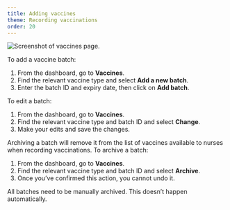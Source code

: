 ```yaml
---
title: Adding vaccines
theme: Recording vaccinations
order: 20
---
```


![Screenshot of vaccines page.](/assets/images/vaccines.png)

To add a vaccine batch:

1. From the dashboard, go to **Vaccines**.
2. Find the relevant vaccine type and select **Add a new batch**.
3. Enter the batch ID and expiry date, then click on **Add batch**.

To edit a batch:

1. From the dashboard, go to **Vaccines**.
2. Find the relevant vaccine type and batch ID and select **Change**.
3. Make your edits and save the changes.

Archiving a batch will remove it from the list of vaccines available to nurses when recording vaccinations. To archive a batch:

1. From the dashboard, go to **Vaccines**.
2. Find the relevant vaccine type and batch ID and select **Archive**.
3. Once you’ve confirmed this action, you cannot undo it.

All batches need to be manually archived. This doesn’t happen automatically.
